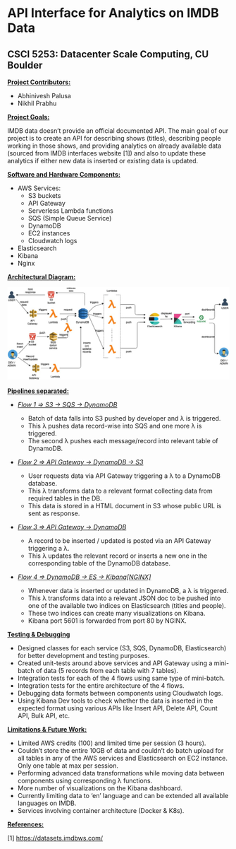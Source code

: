 # API Interface for Analytics on IMDB Data

## CSCI 5253: Datacenter Scale Computing, CU Boulder

<p></p>

<b><u> Project Contributors: </u></b>
 - Abhinivesh Palusa
 - Nikhil Prabhu

<b><u> Project Goals: </u></b>

IMDB data doesn’t provide an official documented API. The main goal of our project is to create an API for describing shows (titles), describing people working in those shows, and providing analytics on already available data (sourced from IMDB interfaces website [1]) and also to update these analytics if either new data is inserted or existing data is updated.

<b><u> Software and Hardware Components: </u></b>

 - AWS Services:
    - S3 buckets
    - API Gateway
    - Serverless Lambda functions
    - SQS (Simple Queue Service)
    - DynamoDB 
    - EC2 instances
    - Cloudwatch logs
 - Elasticsearch
 - Kibana
 - Nginx 

<b><u> Architectural Diagram: </u></b>

![Screen capture of 2 worker nodes output](https://github.com/AbhiniveshP/DCSC-Project-IMDB/blob/main/architecture_diagrams/DCSC%20Architecture%20Diagram.jpg)

<b><u> Pipelines separated: </u></b>

 - <i><u> Flow 1 ⇒ S3 → SQS → DynamoDB </u></i>
    - Batch of data falls into S3 pushed by developer and λ is triggered.
    - This λ pushes data record-wise into SQS and one more λ is triggered.
    - The second λ pushes each message/record into relevant table of DynamoDB.
 
 - <i><u> Flow 2 ⇒ API Gateway → DynamoDB → S3 </u></i>
    - User requests data via API Gateway triggering a λ to a DynamoDB database. 
    - This λ transforms data to a relevant format collecting data from required tables in the DB.
    - This data is stored in a HTML document in S3 whose public URL is sent as response.

 - <i><u> Flow 3 ⇒ API Gateway → DynamoDB </u></i>
    - A record to be inserted / updated is posted via an API Gateway triggering a λ.
    - This λ updates the relevant record or inserts a new one in the corresponding table of the DynamoDB database.

 - <i><u> Flow 4 ⇒ DynamoDB → ES → Kibana[NGINX] </u></i>
    - Whenever data is inserted or updated in DynamoDB, a λ is triggered.
    - This λ transforms data into a relevant JSON doc to be pushed into one of the available two indices on Elasticsearch (titles and people).
    - These two indices can create many visualizations on Kibana.
    - Kibana port 5601 is forwarded from port 80 by NGINX.

<b><u> Testing & Debugging </u></b>

 - Designed classes for each service (S3, SQS, DynamoDB, Elasticsearch) for better development and testing purposes.
 - Created unit-tests around above services and API Gateway using a mini-batch of data (5 records from each table with 7 tables).
 - Integration tests for each of the 4 flows using same type of mini-batch.
 - Integration tests for the entire architecture of the 4 flows.
 - Debugging data formats between components using Cloudwatch logs.
 - Using Kibana Dev tools to check whether the data is inserted in the expected format using various APIs like Insert API, Delete API, Count API, Bulk API, etc.


<b><u> Limitations & Future Work: </u></b>
 - Limited AWS credits (100) and limited time per session (3 hours).
 - Couldn’t store the entire 10GB of data and couldn’t do batch upload for all tables in any of the AWS services and Elasticsearch on EC2 instance. Only one table at max per session.
 - Performing advanced data transformations while moving data between components using corresponding λ functions.
 - More number of visualizations on the Kibana dashboard.
 - Currently limiting data to ‘en’ language and can be extended all available languages on IMDB.
 - Services involving container architecture (Docker & K8s).


<b><u> References: </u></b>

[1] https://datasets.imdbws.com/